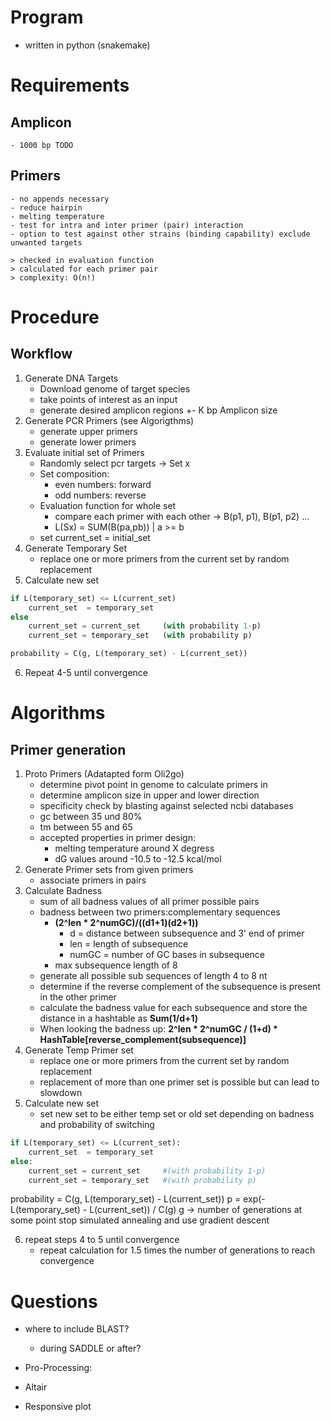# Program
- written in python (snakemake)

# Requirements
## Amplicon
    - 1000 bp TODO
## Primers
    - no appends necessary
    - reduce hairpin
    - melting temperature
    - test for intra and inter primer (pair) interaction
    - option to test against other strains (binding capability) exclude unwanted targets

    > checked in evaluation function
    > calculated for each primer pair
    > complexity: O(n!)
# Procedure
## Workflow
1. Generate DNA Targets
    - Download genome of target species
    - take points of interest as an input
    - generate desired amplicon regions +- K bp Amplicon size
2. Generate PCR Primers (see Algorigthms)
    - generate upper primers
    - generate lower primers
3. Evaluate initial set of Primers
    - Randomly select pcr targets -> Set x
    - Set composition:
        - even numbers: forward
        - odd numbers: reverse
    - Evaluation function for whole set
        - compare each primer with each other -> B(p1, p1), B(p1, p2) ...
        - L(Sx) = SUM(B(pa,pb)) | a >= b
    - set current_set = initial_set
4. Generate Temporary Set
    - replace one or more primers from the current set by random replacement
5. Calculate new set
```python
if L(temporary_set) <= L(current_set)
    current_set  = temporary_set
else
    current_set = current_set     (with probability 1-p)
    current_set = temporary_set   (with probability p)

probability = C(g, L(temporary_set) - L(current_set))
```
6. Repeat 4-5 until convergence


# Algorithms
## Primer generation
1. Proto Primers (Adatapted form Oli2go)
    - determine pivot point in genome to calculate primers in
    - determine amplicon size in upper and lower direction
    - specificity check by blasting against selected ncbi databases
    - gc between 35 und 80%
    - tm between 55 and 65
    - accepted properties in primer design:
        - melting temperature around X degress
        - dG values around -10.5 to -12.5 kcal/mol
2. Generate Primer sets from given primers
    - associate primers in pairs
3. Calculate Badness
    - sum of all badness values of all primer possible pairs
    - badness between two primers:complementary sequences
        - **(2^len * 2^numGC)/((d1+1)(d2+1))**
            - d = distance between subsequence and 3' end of primer
            - len = length of subsequence
            - numGC = number of GC bases in subsequence
        - max subsequence length of 8
    - generate all possible sub sequences of length 4 to 8 nt
    - determine if the reverse complement of the subsequence is present in the other primer
    - calculate the badness value for each subsequence and store the distance in a hashtable as **Sum(1/d+1)**
    - When looking the badness up: **2^len * 2^numGC / (1+d) * HashTable[reverse_complement(subsequence)]**
4. Generate Temp Primer set
    - replace one or more primers from the current set by random replacement
    - replacement of more than one primer set is possible but can lead to slowdown
5. Calculate new set
    - set new set to be either temp set or old set depending on badness and probability of switching
```python
if L(temporary_set) <= L(current_set):
    current_set  = temporary_set
else:
    current_set = current_set     #(with probability 1-p)
    current_set = temporary_set   #(with probability p)
```
probability = C(g, L(temporary_set) - L(current_set))
p = exp(-L(temporary_set) - L(current_set)) / C(g)
g -> number of generations
at some point stop simulated annealing and use gradient descent

6. repeat steps 4 to 5 until convergence
    - repeat calculation for 1.5 times the number of generations to reach convergence

# Questions
- where to include BLAST?
    - during SADDLE or after?

- Pro-Processing:
- Altair
- Responsive plot